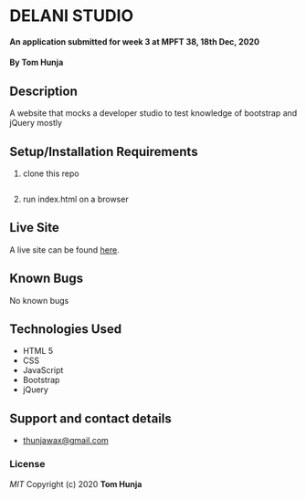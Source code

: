 # DELANI STUDIO 
#### An application submitted for week 3 at MPFT 38, 18th Dec, 2020
#### By **Tom Hunja**
## Description
A website that mocks a developer studio to test knowledge of bootstrap and jQuery mostly
## Setup/Installation Requirements
1. clone this repo
    ```git clone https://github.com/BwanaQ/delani-studio.git
1. run index.html on a browser

## Live Site
A live site can be found [here](https://bwanaq.github.io/delani-studio/).
## Known Bugs
No known bugs
## Technologies Used
* HTML 5
* CSS
* JavaScript
* Bootstrap
* jQuery
## Support and contact details
* thunjawax@gmail.com
### License
*MIT*
Copyright (c) 2020 **Tom Hunja**
  